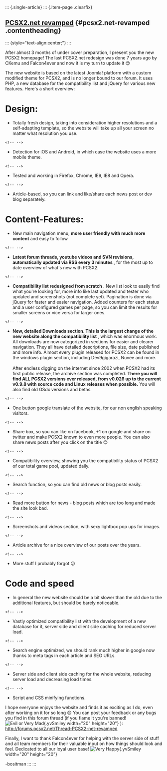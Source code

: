 ::: {.single-article}
::: {.item-page .clearfix}
## [PCSX2.net revamped](/241-pcsx2-net-revamped.html) {#pcsx2.net-revamped .contentheading}

::: {style="text-align:center;"}
:::

After almost 3 months of under cover preparation, I present you the new
PCSX2 homepage! The last PCSX2.net redesign was done 7 years ago by
CKemu and Falcon4ever and now it is my turn to update it
😊

The new website is based on the latest Joomla! platform with a custom
modified theme for PCSX2, and is no longer bound to our forum. It uses
PHP, a new database for the compatibility list and jQuery for various
new features. Here\'s a short overview:

# **Design:**

-   Totally fresh design, taking into consideration higher resolutions
    and a self-adapting template, so the website will take up all your
    screen no matter what resolution you use.

```{=html}
<!-- -->
```
-   Detection for iOS and Android, in which case the website uses a more
    mobile theme.

```{=html}
<!-- -->
```
-   Tested and working in Firefox, Chrome, IE9, IE8 and Opera.

```{=html}
<!-- -->
```
-   Article-based, so you can link and like/share each news post or dev
    blog separately.

# **Content-Features:**

-   New main navigation menu, **more user friendly with much more
    content** and easy to follow

```{=html}
<!-- -->
```
-   **Latest forum threads, youtube videos and SVN revisions,
    automatically updated via RSS every 3 minutes** , for the most up to
    date overview of what\'s new with PCSX2.

```{=html}
<!-- -->
```
-   **Compatibility list redesigned from scratch** . New list look to
    easily find what you\'re looking for, more info like last updated
    and tester who updated and screenshots (not complete yet).
    Pagination is done via jQuery for faster and easier navigation.
    Added counters for each status and a user configured games per page,
    so you can limit the results for smaller screens or vice versa for
    larger ones.

```{=html}
<!-- -->
```
-   **New, detailed Downloads section. This is the largest change of the
    new website along the compatibility list** , which was enormous
    work. All downloads are now categorized in sections for easier and
    clearer navigation. They all have detailed descriptions, file size,
    date published and more info. Almost every plugin released for PCSX2
    can be found in the windows plugin section, including Dev9gigarazi,
    Nuvee and more.\
    \
    After endless digging on the internet since 2002 when PCSX2 had its
    first public release, the archive section was completed. **There you
    will find ALL PCSX2 versions ever released, from** **v0.026 up to
    the current v0.9.8 with source code and Linux releases when
    possible.** You will also find old GSdx versions and betas.

```{=html}
<!-- -->
```
-   One button google translate of the website, for our non english
    speaking visitors.

```{=html}
<!-- -->
```
-   Share box, so you can like on facebook, +1 on google and share on
    twitter and make PCSX2 known to even more people. You can also share
    news posts after you click on the title
    😊

```{=html}
<!-- -->
```
-   Compatibility overview, showing you the compatibility status of
    PCSX2 of our total game pool, updated daily.

```{=html}
<!-- -->
```
-   Search function, so you can find old news or blog posts easily.

```{=html}
<!-- -->
```
-   Read more button for news - blog posts which are too long and made
    the site look bad.

```{=html}
<!-- -->
```
-   Screenshots and videos section, with sexy lightbox pop ups for
    images.

```{=html}
<!-- -->
```
-   Article archive for a nice overview of our posts over the years.

```{=html}
<!-- -->
```
-   More stuff I probably forgot
    😛

# Code and speed

-   In general the new website should be a bit slower than the old due
    to the additional features, but should be barely noticeable.

```{=html}
<!-- -->
```
-   Vastly optimized compatibility list with the development of a new
    database for it, server side and client side caching for reduced
    server load.

```{=html}
<!-- -->
```
-   Search engine optimized, we should rank much higher in google now
    thanks to meta tags in each article and SEO URLs.

```{=html}
<!-- -->
```
-   Server side and client side caching for the whole website, reducing
    server load and decreasing load times.

```{=html}
<!-- -->
```
-   Script and CSS minifying functions.

I hope everyone enjoys the website and finds it as exciting as I do,
even after working on it for so long
😊 You can post your feedback or any bugs you find
in this forum thread (if you flame it you\'re banned! ![Evil or Very
Mad](https://pcsx2.net/images/stories/frontend/smilies/evil.gif){.yvSmiley
width="20" height="20"} ):
<http://forums.pcsx2.net/Thread-PCSX2-net-revamped>

Finally, I want to thank Falcon4ever for helping with the server side of
stuff and all team members for their valuable input on how things should
look and feel. Dedicated to all our loyal user base! ![Very
Happy](https://pcsx2.net/images/stories/frontend/smilies/biggrin.gif){.yvSmiley
width="20" height="20"}

-bositman
:::
:::
